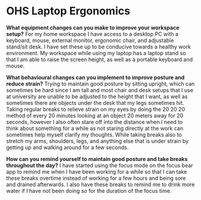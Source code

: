 # OHS Laptop Ergonomics

**What equipment changes can you make to improve your workspace setup?** 
For my home workspace I have access to a desktop PC with a keyboard, mouse, external monitor, ergonomic chair, and adjustable stand/sit desk. I have set these up to be conducive towards a healthy work environment. My workspace while using my laptop has a laptop stand so that I am able to raise the screen height, as well as a portable keyboard and mouse.

**What behavioural changes can you implement to improve posture and reduce strain?**
Trying to maintain good posture by sitting upright, which can sometimes be hard since I am tall and most chair and desk setups that I use at university are unable to be adjusted to the height that I want, as well as sometimes there are objects under the desk that my legs sometimes hit. Taking regular breaks to relieve strain on my eyes by doing the 20 20 20 method of every 20 minutes looking at an object 20 meters away for 20 seconds, however I also often stare off into the distance when I need to think about something for a while as not staring directly at the work can sometimes help myself clarify my thoughts. While taking breaks also to stretch my arms, shoulders, legs, and anything else that is under strain by getting up and walking around for a few seconds.

**How can you remind yourself to maintain good posture and take breaks throughout the day?** 
I have started using the focus mode on the focus bear app to remind me when I have been working for a while so that I can take these breaks overtime instead of working for a few hours and being sore and drained afterwards. I also have these breaks to remind me to drink more water if I have not been doing so for the duration of the focus time.